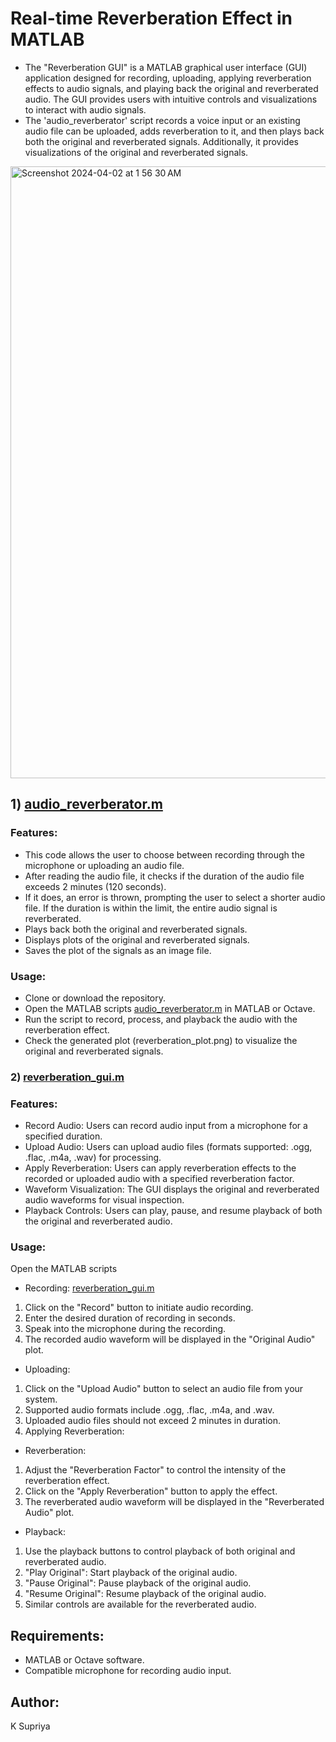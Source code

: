 # Real-time Reverberation Effect in MATLAB
- The "Reverberation GUI" is a MATLAB graphical user interface (GUI) application designed for recording, uploading, applying reverberation effects to audio signals, and playing back the original and reverberated audio. The GUI provides users with intuitive controls and visualizations to interact with audio signals.
- The 'audio_reverberator' script records a voice input or an existing audio file can be uploaded, adds reverberation to it, and then plays back both the original and reverberated signals. Additionally, it provides visualizations of the original and reverberated signals.

<img width="979" alt="Screenshot 2024-04-02 at 1 56 30 AM" src="https://github.com/supriyakommini/Audio_Reverberator/assets/160637240/3ce86f68-516e-4fb5-ac8f-0b5c321d656d">

## 1) [audio_reverberator.m](https://github.com/supriyakommini/Audio_Reverberator/blob/main/audio_reverberator.m)
### Features:
- This code allows the user to choose between recording through the microphone or uploading an audio file.
- After reading the audio file, it checks if the duration of the audio file exceeds 2 minutes (120 seconds).
- If it does, an error is thrown, prompting the user to select a shorter audio file. If the duration is within the limit, the entire audio signal is reverberated.
- Plays back both the original and reverberated signals.
- Displays plots of the original and reverberated signals.
- Saves the plot of the signals as an image file.

### Usage:
- Clone or download the repository.
- Open the MATLAB scripts [audio_reverberator.m](https://github.com/supriyakommini/Audio_Reverberator/blob/main/audio_reverberator.m) in MATLAB or Octave.
- Run the script to record, process, and playback the audio with the reverberation effect.
- Check the generated plot (reverberation_plot.png) to visualize the original and reverberated signals.

### 2) [reverberation_gui.m](https://github.com/supriyakommini/Audio_Reverberator/blob/main/reverberation_gui.m)
### Features:
- Record Audio: Users can record audio input from a microphone for a specified duration.
- Upload Audio: Users can upload audio files (formats supported: .ogg, .flac, .m4a, .wav) for processing.
- Apply Reverberation: Users can apply reverberation effects to the recorded or uploaded audio with a specified reverberation factor.
- Waveform Visualization: The GUI displays the original and reverberated audio waveforms for visual inspection.
- Playback Controls: Users can play, pause, and resume playback of both the original and reverberated audio.

### Usage:
Open the MATLAB scripts 
- Recording: [reverberation_gui.m](https://github.com/supriyakommini/Audio_Reverberator/blob/main/reverberation_gui.m)
1) Click on the "Record" button to initiate audio recording.
2) Enter the desired duration of recording in seconds.
3) Speak into the microphone during the recording.
4) The recorded audio waveform will be displayed in the "Original Audio" plot.

- Uploading:
1) Click on the "Upload Audio" button to select an audio file from your system.
2) Supported audio formats include .ogg, .flac, .m4a, and .wav.
3) Uploaded audio files should not exceed 2 minutes in duration.
4) Applying Reverberation:

- Reverberation:
1) Adjust the "Reverberation Factor" to control the intensity of the reverberation effect.
2) Click on the "Apply Reverberation" button to apply the effect.
3) The reverberated audio waveform will be displayed in the "Reverberated Audio" plot.

- Playback:
1) Use the playback buttons to control playback of both original and reverberated audio.
2) "Play Original": Start playback of the original audio.
3) "Pause Original": Pause playback of the original audio.
4) "Resume Original": Resume playback of the original audio.
5) Similar controls are available for the reverberated audio.

## Requirements:
- MATLAB or Octave software.
- Compatible microphone for recording audio input.
## Author:
K Supriya



